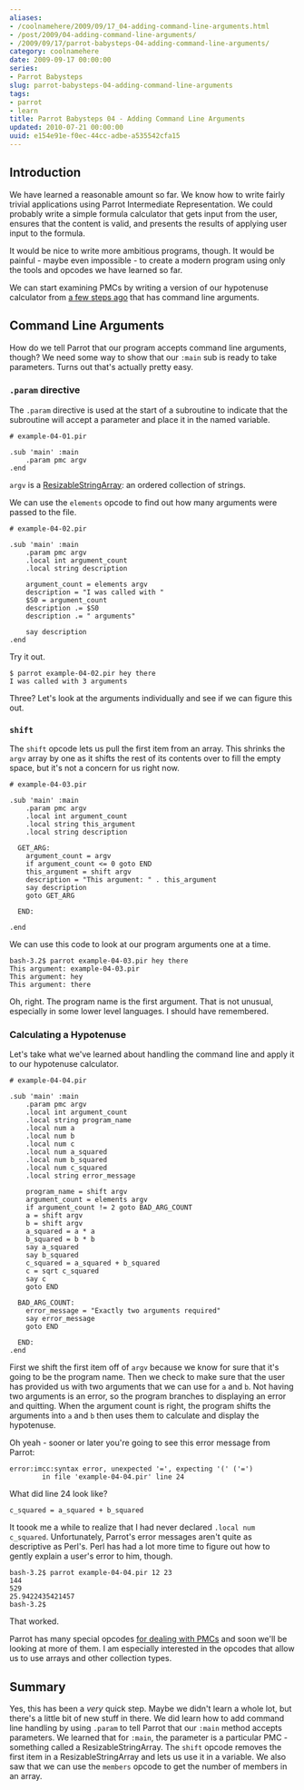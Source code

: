 ```yaml
---
aliases:
- /coolnamehere/2009/09/17_04-adding-command-line-arguments.html
- /post/2009/04-adding-command-line-arguments/
- /2009/09/17/parrot-babysteps-04-adding-command-line-arguments/
category: coolnamehere
date: 2009-09-17 00:00:00
series:
- Parrot Babysteps
slug: parrot-babysteps-04-adding-command-line-arguments
tags:
- parrot
- learn
title: Parrot Babysteps 04 - Adding Command Line Arguments
updated: 2010-07-21 00:00:00
uuid: e154e91e-f0ec-44cc-adbe-a535542cfa15
---
```


## Introduction

We have learned a reasonable amount so far.
We know how to write fairly trivial applications using Parrot
Intermediate Representation. We could probably write a simple formula
calculator that gets input from the user, ensures that the content is valid,
and presents the results of applying user input to the formula.

It would be nice to write more ambitious programs, though. It would be
painful - maybe even impossible - to create a modern program using only
the tools and opcodes we have learned so far.

[a few steps ago]: /post/2009/07/parrot-babysteps-02-variables-and-types

We can start examining PMCs by writing a version of our hypotenuse calculator
from [a few steps ago][] that has command line
arguments.

## Command Line Arguments

How do we tell Parrot that our program accepts command line arguments, though?
We need some way to show that our `:main` sub is ready to take parameters.
Turns out that's actually pretty easy.

### `.param` directive

The `.param` directive is used at the start of a subroutine to indicate
that the subroutine will accept a parameter and place it in the named
variable.

    # example-04-01.pir

    .sub 'main' :main
        .param pmc argv
    .end

`argv` is a [ResizableStringArray](http://docs.parrot.org/parrot/latest/html/src/pmc/resizablestringarray.pmc.html):
an ordered collection of strings.

We can use the `elements` opcode to find out how many arguments were passed to the file.

    # example-04-02.pir

    .sub 'main' :main
        .param pmc argv
        .local int argument_count
        .local string description

        argument_count = elements argv
        description = "I was called with "
        $S0 = argument_count
        description .= $S0
        description .= " arguments"

        say description
    .end

Try it out.

    $ parrot example-04-02.pir hey there
    I was called with 3 arguments

Three? Let's look at the arguments individually and see if we can figure this out.

### `shift`

The `shift` opcode lets us pull the first item from an array. This shrinks
the `argv` array by one as it shifts the rest of its contents over to fill
the empty space, but it's not a concern for us right now.

    # example-04-03.pir

    .sub 'main' :main
        .param pmc argv
        .local int argument_count
        .local string this_argument
        .local string description

      GET_ARG:
        argument_count = argv
        if argument_count <= 0 goto END
        this_argument = shift argv
        description = "This argument: " . this_argument
        say description
        goto GET_ARG

      END:

    .end

We can use this code to look at our program arguments one at a time.

    bash-3.2$ parrot example-04-03.pir hey there
    This argument: example-04-03.pir
    This argument: hey
    This argument: there

Oh, right. The program name is the first argument. That is not unusual,
especially in some lower level languages. I should have remembered.

### Calculating a Hypotenuse

Let's take what we've learned about handling the command line and apply it to
our hypotenuse calculator.

    # example-04-04.pir

    .sub 'main' :main
        .param pmc argv
        .local int argument_count
        .local string program_name
        .local num a
        .local num b
        .local num c
        .local num a_squared
        .local num b_squared
        .local num c_squared
        .local string error_message

        program_name = shift argv
        argument_count = elements argv
        if argument_count != 2 goto BAD_ARG_COUNT
        a = shift argv
        b = shift argv
        a_squared = a * a
        b_squared = b * b
        say a_squared
        say b_squared
        c_squared = a_squared + b_squared
        c = sqrt c_squared
        say c
        goto END

      BAD_ARG_COUNT:
        error_message = "Exactly two arguments required"
        say error_message
        goto END

      END:
    .end

First we shift the first item off of `argv` because we know for sure that it's
going to be the program name. Then we check to make sure that the user has
provided us with two arguments that we can use for `a` and `b`. Not having two
arguments is an error, so the program branches to displaying an error and 
quitting. When the argument count is right, the program shifts the 
arguments into `a` and `b` then uses them to calculate and display the 
hypotenuse.

Oh yeah - sooner or later you're going to see this error message from Parrot:

    error:imcc:syntax error, unexpected '=', expecting '(' ('=')
            in file 'example-04-04.pir' line 24

What did line 24 look like?

    c_squared = a_squared + b_squared

It toook me a while to realize that I had never
declared `.local num c_squared`. Unfortunately, Parrot's error messages aren't
quite as descriptive as Perl's. Perl has had a lot more time to figure out how
to gently explain a user's error to him, though.

    bash-3.2$ parrot example-04-04.pir 12 23
    144
    529
    25.9422435421457
    bash-3.2$

That worked. 
    
Parrot has many special opcodes [for dealing with 
PMCs](http://docs.parrot.org/parrot/latest/html/src/ops/pmc.ops.html) and soon we'll
be looking at more of them. I am especially interested in the opcodes that allow
us to use arrays and other collection types.

## Summary

Yes, this has been a *very* quick step. Maybe we didn't learn a whole lot, 
but there's a little bit of new stuff in there. We
did learn how to add command line handling by using `.param` to tell Parrot that
our `:main` method accepts parameters. We learned that for `:main`, the parameter
is a particular PMC - something called a ResizableStringArray. The `shift` opcode
removes the first item in a ResizableStringArray and lets us use it in a variable.
We also saw that we can use the `members` opcode to get the number of members in
an array.